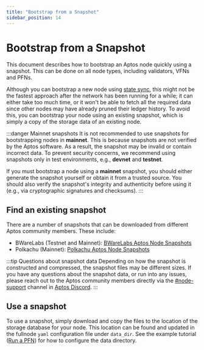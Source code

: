 ```yaml
---
title: "Bootstrap from a Snapshot"
sidebar_position: 14
---
```


# Bootstrap from a Snapshot

This document describes how to bootstrap an Aptos node quickly using a snapshot. This can be done on all node types,
including validators, VFNs and PFNs.

Although you can bootstrap a new node using [state sync](../../guides/state-sync.md), this might not be the fastest approach after the network
has been running for a while; it can either take too much time, or it won't be able to fetch all the required data since
other nodes may have already pruned their ledger history. To avoid this, you can bootstrap your node using an
existing snapshot, which is simply a copy of the storage data of an existing node.

:::danger Mainnet snapshots
It is not recommended to use snapshots for bootstrapping nodes in **mainnet**. This is because snapshots
are not verified by the Aptos software. As a result, the snapshot may be invalid or contain incorrect data. To prevent
security concerns, we recommend using snapshots only in test environments, e.g., **devnet** and **testnet**.

If you must bootstrap a node using a **mainnet** snapshot, you should either generate the snapshot yourself
or obtain it from a trusted source. You should also verify the snapshot's integrity and authenticity before using it
(e.g., via cryptographic signatures and checksums).
:::

## Find an existing snapshot

There are a number of snapshots that can be downloaded from different Aptos community members. These include:

- BWareLabs (Testnet and Mainnet): [BWareLabs Aptos Node Snapshots](https://bwarelabs.com/snapshots)
- Polkachu (Mainnet): [Polkachu Aptos Node Snapshots](https://polkachu.com/aptos_snapshots/aptos)

:::tip Questions about snapshot data
Depending on how the snapshot is constructed and compressed, the snapshot files may be different sizes. If you have any
questions about the snapshot data, or run into any issues, please reach out to the Aptos community members directly
via the [#node-support](https://discord.com/channels/945856774056083548/953421979136962560) channel in [Aptos Discord](https://discord.gg/aptosnetwork).
:::

## Use a snapshot

To use a snapshot, simply download and copy the files to the location of the storage database for your node.
This location can be found and updated in the fullnode `yaml` configuration file under `data_dir`.
See the example tutorial ([Run a PFN](fullnode-source-code-or-docker.md)) for how to configure the data directory.
